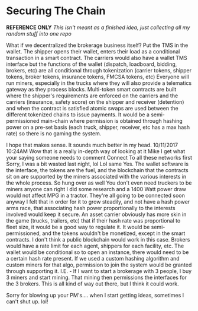 # Securing The Chain

**REFERENCE ONLY** *This isn't meant as a finished idea, just collecting all my random stuff into one repo*

What if we decentralized the brokerage business itself? Put the TMS in the wallet. The shipper opens their wallet, enters their load as a conditional transaction in a smart contract. The carriers would also have a wallet TMS interface but the functions of the wallet (dispatch, loadboard, bidding, brokers, etc) are all conditional through tokenization (carrier tokens, shipper tokens, broker tokens, insurance tokens, FMCSA tokens, etc) Everyone will run miners, especially in the trucks where they will also provide a telematics gateway as they process blocks. Multi-token smart contracts are built where the shipper's requirements are enforced on the carriers and the carriers (insurance, safety score) on the shipper and receiver (detention) and when the contract is satisfied atomic swaps are used between the different tokenized chains to issue payments. It would be a semi-permissioned main-chain where permission is obtained through hashing power on a pre-set basis (each truck, shipper, receiver, etc has a max hash rate) so there is no gaming the system. 

I hope that makes sense. It sounds much better in my head.
10/11/2017 10:24AM
Wow that is a really in-depth way of looking at it Mike
I get what your saying someone needs to comment
Connect
To all these networks first
Sorry, I was a bit wasted last night, lol
Lol same
Yes. The wallet software is the interface, the tokens are the fuel, and the blockchain that the contracts sit on are supported by the miners associated with the various interests in the whole process.
So hung over as well
You don't even need truckers to be miners anyone can right
I did some research and a 1400 Watt power draw would not affect MPG in a tractor.
They're all going to be connected soon anyway
I felt that in order for it to grow steadily, and not have a hash power arms race, that associating hash power proportionally to the interests involved would keep it secure.
An asset carrier obviously has more skin in the game (trucks, trailers, etc) that if their hash rate was proportional to fleet size, it would be a good way to regulate it. It would be semi-permissioned, and the tokens wouldn't be monetized, except in the smart contracts. I don't think a public blockchain would work in this case.
Brokers would have a rate limit for each agent, shippers for each facility, etc. The wallet would be conditional so to open an instance, there would need to be a certain hash rate present.
If we used a custom hashing algorithm and custom miners for that algo, permission to join the system would be granted through supporting it. I.E. - If I want to start a brokerage with 3 people, I buy 3 miners and start mining. That mining then permissions the interfaces for the 3 brokers.
This is all kind of way out there, but I think it could work.

Sorry for blowing up your PM's.... when I start getting ideas, sometimes I can't shut up. lol!
